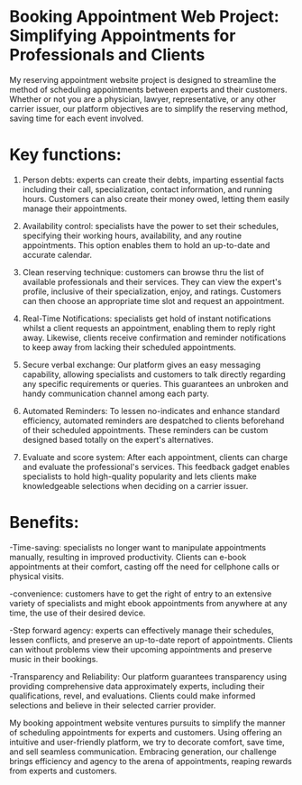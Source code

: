 # Booking Appointment Web Project: Simplifying Appointments for Professionals and Clients

My reserving appointment website project is designed to streamline the method of scheduling appointments between experts and their customers. Whether or not you are a physician, lawyer, representative, or any other carrier issuer, our platform objectives are to simplify the reserving method, saving time for each event involved.

# Key functions:

1. Person debts: experts can create their debts, imparting essential facts including their call, specialization, contact information, and running hours. Customers can also create their money owed, letting them easily manage their appointments.

2. Availability control: specialists have the power to set their schedules, specifying their working hours, availability, and any routine appointments. This option enables them to hold an up-to-date and accurate calendar.

3. Clean reserving technique: customers can browse thru the list of available professionals and their services. They can view the expert's profile, inclusive of their specialization, enjoy, and ratings. Customers can then choose an appropriate time slot and request an appointment.

4. Real-Time Notifications: specialists get hold of instant notifications whilst a client requests an appointment, enabling them to reply right away. Likewise, clients receive confirmation and reminder notifications to keep away from lacking their scheduled appointments.

5. Secure verbal exchange: Our platform gives an easy messaging capability, allowing specialists and customers to talk directly regarding any specific requirements or queries. This guarantees an unbroken and handy communication channel among each party.

6. Automated Reminders: To lessen no-indicates and enhance standard efficiency, automated reminders are despatched to clients beforehand of their scheduled appointments. These reminders can be custom designed based totally on the expert's alternatives.

7. Evaluate and score system: After each appointment, clients can charge and evaluate the professional's services. This feedback gadget enables specialists to hold high-quality popularity and lets clients make knowledgeable selections when deciding on a carrier issuer.

# Benefits:

-Time-saving: specialists no longer want to manipulate appointments manually, resulting in improved productivity. Clients can e-book appointments at their comfort, casting off the need for cellphone calls or physical visits.

-convenience: customers have to get the right of entry to an extensive variety of specialists and might ebook appointments from anywhere at any time, the use of their desired device.

-Step forward agency: experts can effectively manage their schedules, lessen conflicts, and preserve an up-to-date report of appointments. Clients can without problems view their upcoming appointments and preserve music in their bookings.

-Transparency and Reliability: Our platform guarantees transparency using providing comprehensive data approximately experts, including their qualifications, revel, and evaluations. Clients could make informed selections and believe in their selected carrier provider.

My booking appointment website ventures pursuits to simplify the manner of scheduling appointments for experts and customers. Using offering an intuitive and user-friendly platform, we try to decorate comfort, save time, and sell seamless communication. Embracing generation, our challenge brings efficiency and agency to the arena of appointments, reaping rewards from experts and customers.
